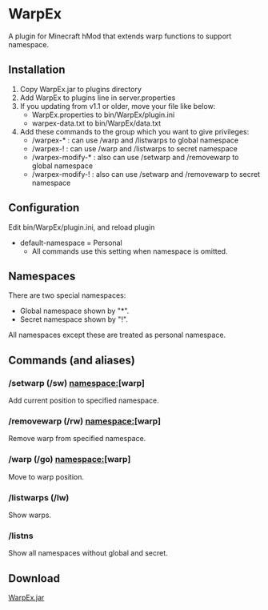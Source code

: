 # WarpEx

A plugin for Minecraft hMod that extends warp functions to support namespace.

## Installation

1. Copy WarpEx.jar to plugins directory
1. Add WarpEx to plugins line in server.properties
1. If you updating from v1.1 or older, move your file like below:
	* WarpEx.properties to bin/WarpEx/plugin.ini
	* warpex-data.txt to bin/WarpEx/data.txt
1. Add these commands to the group which you want to give privileges:
	* /warpex-* : can use /warp and /listwarps to global namespace
	* /warpex-! : can use /warp and /listwarps to secret namespace
	* /warpex-modify-* : also can use /setwarp and /removewarp to global namespace
	* /warpex-modify-! : also can use /setwarp and /removewarp to secret namespace

## Configuration

Edit bin/WarpEx/plugin.ini, and reload plugin

* default-namespace = Personal
	* All commands use this setting when namespace is omitted.

## Namespaces

There are two special namespaces:

* Global namespace shown by "*".
* Secret namespace shown by "!".

All namespaces except these are treated as personal namespace.

## Commands (and aliases)

### /setwarp (/sw) <namespace:>[warp]
Add current position to specified namespace.

### /removewarp (/rw) <namespace:>[warp]
Remove warp from specified namespace.

### /warp (/go) <namespace:>[warp]
Move to warp position.

### /listwarps (/lw) <namespace>
Show warps.

### /listns
Show all namespaces without global and secret.

## Download
[WarpEx.jar](https://github.com/palm3r/Hey0Plugins/raw/master/plugins/WarpEx.jar)
